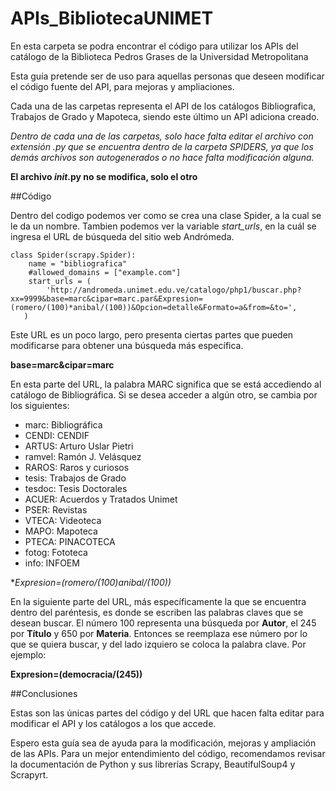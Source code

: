 # APIs_BibliotecaUNIMET
En esta carpeta se podra encontrar el código para utilizar los APIs del catálogo de la Biblioteca Pedros Grases de la Universidad Metropolitana 

Esta guía pretende ser de uso para aquellas personas que deseen modificar el código fuente del API, para mejoras y ampliaciones.

Cada una de las carpetas representa el API de los catálogos Bibliografica, Trabajos de Grado y Mapoteca, siendo este último un API adiciona creado.

*Dentro de cada una de las carpetas, solo hace falta editar el archivo con extensión .py  que se encuentra dentro de la carpeta SPIDERS, ya que los demás archivos son autogenerados o no hace falta modificación alguna.*

**El archivo _init_.py no se modifica, solo el otro**

##Código

Dentro del codigo podemos ver como se crea una clase Spider, a la cual se le da un nombre. Tambien podemos ver la variable *start_urls*, en la cuál
se ingresa el URL de búsqueda del sitio web Andrómeda.

```
class Spider(scrapy.Spider):
    name = "bibliografica"
    #allowed_domains = ["example.com"]
    start_urls = (
        'http://andromeda.unimet.edu.ve/catalogo/php1/buscar.php?xx=9999&base=marc&cipar=marc.par&Expresion=(romero/(100)*anibal/(100))&Opcion=detalle&Formato=a&from=&to=',
   )
```

Este URL es un poco largo, pero presenta ciertas partes que pueden modificarse para obtener una búsqueda más específica.

**base=marc&cipar=marc**

En esta parte del URL, la palabra MARC significa que se está accediendo al catálogo de Bibliográfica. Si se desea acceder a algún otro,
se cambia por los siguientes:

  - marc:       Bibliográfica
  - CENDI:    CENDIF
  - ARTUS:   Arturo Uslar Pietri
  - ramvel:    Ramón J. Velásquez
  - RAROS:  Raros y curiosos
  - tesis:       Trabajos de Grado
  - tesdoc:    Tesis Doctorales
  - ACUER:  Acuerdos y Tratados Unimet
  - PSER:     Revistas
  - VTECA:   Videoteca
  - MAPO:    Mapoteca
  - PTECA:  PINACOTECA
  - fotog:      Fototeca
  - info:  INFOEM


**Expresion=(romero/(100)*anibal/(100))**

En la siguiente parte del URL, más específicamente la que se encuentra dentro del paréntesis, es donde se escriben las palabras claves
que se desean buscar. El número 100 representa una búsqueda por **Autor**, el 245 por **Título** y 650 por **Materia**. Entonces se
reemplaza ese número por lo que se quiera buscar, y del lado izquiero se coloca la palabra clave. Por ejemplo:

**Expresion=(democracia/(245))**

##Conclusiones

Estas son las únicas partes del código y del URL que hacen falta editar para modificar el API y los catálogos a los que accede.

Espero esta guía sea de ayuda para la modificación, mejoras y ampliación de las APIs. Para un mejor entendimiento del código,
recomendamos revisar la documentación de Python y sus librerías Scrapy, BeautifulSoup4 y Scrapyrt.
